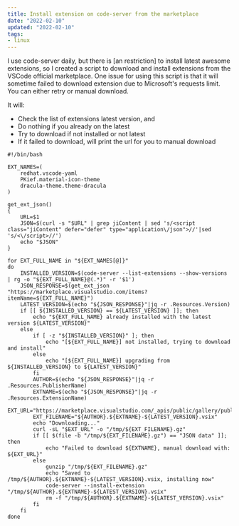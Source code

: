 ```yaml
---
title: Install extension on code-server from the marketplace
date: "2022-02-10"
updated: "2022-02-10"
tags: 
- linux
---
```


I use code-server daily, but there is [an restriction] to install latest awesome extensions, so I created a script to download and install extensions from the VSCode official marketplace. One issue for using this script is that it will sometime failed to download extension due to Microsoft's requests limit. You can either retry or manual download.

<!--truncate-->

It will:

- Check the list of extensions latest version, and
- Do nothing if you already on the latest
- Try to download if not installed or not latest
- If it failed to download, will print the url for you to manual download

```shell
#!/bin/bash

EXT_NAMES=(
    redhat.vscode-yaml
    PKief.material-icon-theme
    dracula-theme.theme-dracula
)

get_ext_json()
{
    URL=$1
    JSON=$(curl -s "$URL" | grep jiContent | sed 's/<script class="jiContent" defer="defer" type="application\/json">//'|sed 's/<\/script>//')
    echo "$JSON"
}

for EXT_FULL_NAME in "${EXT_NAMES[@]}"
do
    INSTALLED_VERSION=$(code-server --list-extensions --show-versions | rg -o "${EXT_FULL_NAME}@(.*)" -r '$1')
    JSON_RESPONSE=$(get_ext_json "https://marketplace.visualstudio.com/items?itemName=${EXT_FULL_NAME}")
    LATEST_VERSION=$(echo "${JSON_RESPONSE}"|jq -r .Resources.Version)
    if [[ ${INSTALLED_VERSION} == ${LATEST_VERSION} ]]; then
        echo "${EXT_FULL_NAME} already installed with the latest version ${LATEST_VERSION}"
    else
        if [ -z "${INSTALLED_VERSION}" ]; then
            echo "[${EXT_FULL_NAME}] not installed, trying to download and install"
        else
            echo "[${EXT_FULL_NAME}] upgrading from ${INSTALLED_VERSION} to ${LATEST_VERSION}"
        fi
        AUTHOR=$(echo "${JSON_RESPONSE}"|jq -r .Resources.PublisherName)
        EXTNAME=$(echo "${JSON_RESPONSE}"|jq -r .Resources.ExtensionName)
        EXT_URL="https://marketplace.visualstudio.com/_apis/public/gallery/publishers/${AUTHOR}/vsextensions/${EXTNAME}/${LATEST_VERSION}/vspackage"
        EXT_FILENAME="${AUTHOR}.${EXTNAME}-${LATEST_VERSION}.vsix"
        echo "Downloading..."
        curl -sL "$EXT_URL" -o "/tmp/${EXT_FILENAME}.gz"
        if [[ $(file -b "/tmp/${EXT_FILENAME}.gz") == "JSON data" ]]; then
            echo "Failed to download ${EXTNAME}, manual download with: ${EXT_URL}"
        else
            gunzip "/tmp/${EXT_FILENAME}.gz"
            echo "Saved to /tmp/${AUTHOR}.${EXTNAME}-${LATEST_VERSION}.vsix, installing now"
            code-server --install-extension "/tmp/${AUTHOR}.${EXTNAME}-${LATEST_VERSION}.vsix"
            rm -f "/tmp/${AUTHOR}.${EXTNAME}-${LATEST_VERSION}.vsix"
        fi
    fi
done
```
